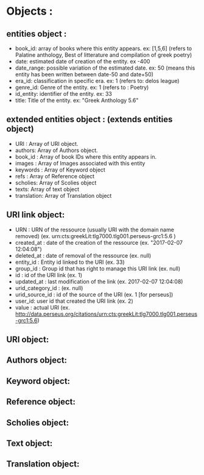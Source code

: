 # Objects :

## entities object :
  - book_id: array of books where this entity appears. ex: [1,5,6] (refers to Palatine anthology, Best of litterature and compilation of greek poetry)
  - date: estimated date of creation of the entity. ex -400
  - date_range: possible variation of the estimated date. ex: 50 (means this entity has been written between date-50 and date+50)
  - era_id: classification in specific era. ex: 1 (refers to: delos league)
  - genre_id: Genre of the entity. ex: 1 (refers to : Poetry)
  - id_entity: identifier of the entity. ex: 33
  - title: Title of the entity. ex: "Greek Anthology 5.6"

## extended entities object : (extends entities object)
  - URI : Array of URI object.
  - authors: Array of Authors object.
  - book_id : Array of book IDs where this entity appears in.
  - images : Array of Images associated with this entity
  - keywords : Array of Keyword object
  - refs : Array of Reference object
  - scholies: Array of Scolies object
  - texts: Array of text object
  - translation: Array of Translation object

## URI link object:
  - URN : URN of the ressource (usually URI with the domain name removed) (ex. urn:cts:greekLit:tlg7000.tlg001.perseus-grc1:5.6 )
  - created_at : date of the creation of the ressource (ex. "2017-02-07 12:04:08")
  - deleted_at : date of removal of the ressource (ex. null)
  - entity_id : Entity id linked to the URI (ex. 33)
  - group_id : Group id that has right to manage this URI link (ex. null)
  - id : id of the URI link (ex. 1)
  - updated_at : last modification of the link (ex. 2017-02-07 12:04:08)
  - urid_category_id : (ex. null)
  - urid_source_id : id of the source of the URI (ex. 1 [for perseus])
  - user_id: user id that created the URI link (ex. 2)
  - value : actual URI (ex. http://data.perseus.org/citations/urn:cts:greekLit:tlg7000.tlg001.perseus-grc1:5.6)

## URI object:
## Authors object:
## Keyword object:
## Reference object:
## Scholies object:
## Text object:
## Translation object:
